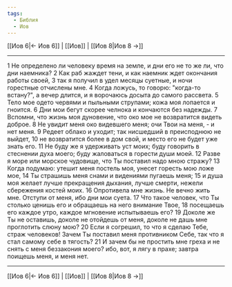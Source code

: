 ```yaml
---
tags:
  - Библия
  - Иов
---
```

[[Иов 6|← Иов 6]] | [[Иов]] | [[Иов 8|Иов 8 →]]

---
1 Не определено ли человеку время на земле, и дни его не то же ли, что дни наемника?
2 Как раб жаждет тени, и как наемник ждет окончания работы своей,
3 так я получил в удел месяцы суетные, и ночи горестные отчислены мне.
4 Когда ложусь, то говорю: "когда-то встану?", а вечер длится, и я ворочаюсь досыта до самого рассвета.
5 Тело мое одето червями и пыльными струпами; кожа моя лопается и гноится.
6 Дни мои бегут скорее челнока и кончаются без надежды.
7 Вспомни, что жизнь моя дуновение, что око мое не возвратится видеть доброе.
8 Не увидит меня око видевшего меня; очи Твои на меня, - и нет меня.
9 Редеет облако и уходит; так нисшедший в преисподнюю не выйдет,
10 не возвратится более в дом свой, и место его не будет уже знать его.
11 Не буду же я удерживать уст моих; буду говорить в стеснении духа моего; буду жаловаться в горести души моей.
12 Разве я море или морское чудовище, что Ты поставил надо мною стражу?
13 Когда подумаю: утешит меня постель моя, унесет горесть мою ложе мое,
14 Ты страшишь меня снами и видениями пугаешь меня;
15 и душа моя желает лучше прекращения дыхания, лучше смерти, нежели сбережения костей моих.
16 Опротивела мне жизнь. Не вечно жить мне. Отступи от меня, ибо дни мои суета.
17 Что такое человек, что Ты столько ценишь его и обращаешь на него внимание Твое,
18 посещаешь его каждое утро, каждое мгновение испытываешь его?
19 Доколе же Ты не оставишь, доколе не отойдешь от меня, доколе не дашь мне проглотить слюну мою?
20 Если я согрешил, то что я сделаю Тебе, страж человеков! Зачем Ты поставил меня противником Себе, так что я стал самому себе в тягость?
21 И зачем бы не простить мне греха и не снять с меня беззакония моего? ибо, вот, я лягу в прахе; завтра поищешь меня, и меня нет.

---
[[Иов 6|← Иов 6]] | [[Иов]] | [[Иов 8|Иов 8 →]]